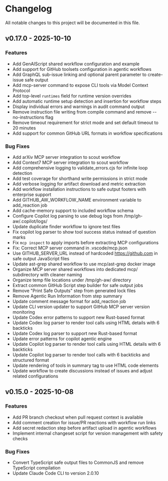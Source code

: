 # Changelog

All notable changes to this project will be documented in this file.

## v0.17.0 - 2025-10-10

### Features

- Add GenAIScript shared workflow configuration and example
- Add support for GitHub toolsets configuration in agentic workflows
- Add GraphQL sub-issue linking and optional parent parameter to create-issue safe output
- Add mcp-server command to expose CLI tools via Model Context Protocol
- Add top-level `runtimes` field for runtime version overrides
- Add automatic runtime setup detection and insertion for workflow steps
- Display individual errors and warnings in audit command output
- Remove instruction file writing from compile command and remove --no-instructions flag
- Remove timeout requirement for strict mode and set default timeout to 20 minutes
- Add support for common GitHub URL formats in workflow specifications

### Bug Fixes

- Add arXiv MCP server integration to scout workflow
- Add Context7 MCP server integration to scout workflow
- Add comprehensive logging to validate_errors.cjs for infinite loop detection
- Add test coverage for shorthand write permissions in strict mode
- Add verbose logging for artifact download and metric extraction
- Add workflow installation instructions to safe output footers with enterprise support
- Add GITHUB_AW_WORKFLOW_NAME environment variable to add_reaction job
- Add cache-memory support to included workflow schema
- Configure Copilot log parsing to use debug logs from /tmp/gh-aw/.copilot/logs/
- Update duplicate finder workflow to ignore test files
- Fix copilot log parser to show tool success status instead of question marks
- Fix `mcp inspect` to apply imports before extracting MCP configurations
- Fix: Correct MCP server command in .vscode/mcp.json
- Use GITHUB_SERVER_URL instead of hardcoded https://github.com in safe output JavaScript files
- Update ast-grep shared workflow to use mcp/ast-grep docker image
- Organize MCP server shared workflows into dedicated mcp/ subdirectory with cleaner naming
- Organize temp file locations under /tmp/gh-aw/ directory
- Extract common GitHub Script step builder for safe output jobs
- Remove "Print Safe Outputs" step from generated lock files
- Remove Agentic Run Information from step summary
- Update comment message format for add_reaction job
- Update CLI version updater to support GitHub MCP server version monitoring
- Update Codex error patterns to support new Rust-based format
- Update Codex log parser to render tool calls using HTML details with 6 backticks
- Update Codex log parser to support new Rust-based format
- Update error patterns for copilot agentic engine
- Update Copilot log parser to render tool calls using HTML details with 6 backticks
- Update Copilot log parser to render tool calls with 6 backticks and structured format
- Update rendering of tools in summary tag to use HTML code elements
- Update workflow to create discussions instead of issues and adjust related configurations

## v0.15.0 - 2025-10-08

### Features

- Add PR branch checkout when pull request context is available
- Add comment creation for issue/PR reactions with workflow run links
- Add secret redaction step before artifact upload in agentic workflows
- Implement internal changeset script for version management with safety checks

### Bug Fixes

- Convert TypeScript safe output files to CommonJS and remove TypeScript compilation
- Update Claude Code CLI to version 2.0.10

